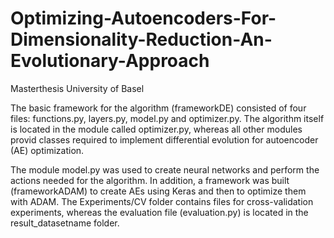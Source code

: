# Optimizing-Autoencoders-For-Dimensionality-Reduction-An-Evolutionary-Approach
Masterthesis University of Basel


The basic framework for the algorithm (frameworkDE) consisted of four files: functions.py, layers.py, model.py and optimizer.py. The algorithm itself is located in the module called optimizer.py, whereas all other modules provid classes required to implement differential evolution for autoencoder (AE) optimization.

The module model.py was used to create neural networks and perform the actions needed for the algorithm. 
In addition, a framework was built (frameworkADAM) to create AEs using Keras and then to optimize them with ADAM. The Experiments/CV folder contains files for cross-validation experiments, whereas the evaluation file (evaluation.py) is located in the result_datasetname folder.
